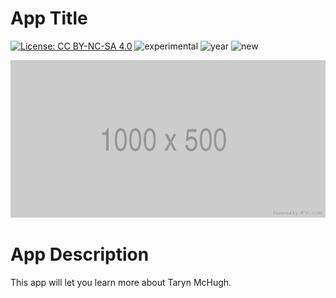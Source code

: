 # App Title

[![License: CC BY-NC-SA 4.0](https://img.shields.io/badge/License-CC%20BY--NC--SA%204.0-lightgrey.svg)](https://creativecommons.org/licenses/by-nc-sa/4.0/) 
![experimental](https://img.shields.io/badge/lifecycle-experimental-orange)
![year](https://img.shields.io/badge/year-2023-lightgrey)
![new](https://img.shields.io/badge/lifecycle-newapp-brightgreen)

![App Screenshot](../docs/screenshot.png)

# App Description
This app will let you learn more about Taryn McHugh.

